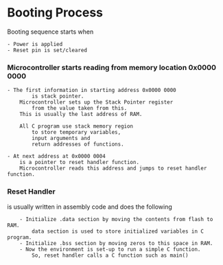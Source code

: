 # Booting Process
Booting sequence starts when

    - Power is applied
    - Reset pin is set/cleared

### Microcontroller starts reading from memory location 0x0000 0000
    - The first information in starting address 0x0000 0000 
            is stack pointer. 
        Microcontroller sets up the Stack Pointer register 
            from the value taken from this. 
        This is usually the last address of RAM. 

        All C program use stack memory region 
            to store temporary variables, 
            input arguments and 
            return addresses of functions.

    - At next address at 0x0000 0004 
        is a pointer to reset handler function. 
        Microcontroller reads this address and jumps to reset handler function.

### Reset Handler 
is usually written in assembly code and does the following

        - Initialize .data section by moving the contents from flash to RAM. 
            data section is used to store initialized variables in C program.
        - Initialize .bss section by moving zeros to this space in RAM.
        - Now the environment is set-up to run a simple C function. 
            So, reset handler calls a C function such as main()
